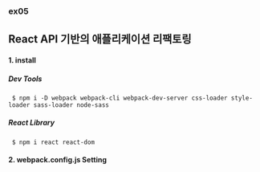 ### ex05
## React API 기반의 애플리케이션 리팩토링

#### 1. install
##### Dev Tools
     $ npm i -D webpack webpack-cli webpack-dev-server css-loader style-loader sass-loader node-sass

##### React Library   
     $ npm i react react-dom

#### 2. webpack.config.js Setting
